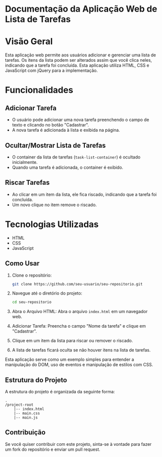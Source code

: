 # Documentação da Aplicação Web de Lista de Tarefas
# Visão Geral

Esta aplicação web permite aos usuários adicionar e gerenciar uma lista de tarefas. Os itens da lista podem ser alterados assim que você clica neles, indicando que a tarefa foi concluída. Esta aplicação utiliza HTML, CSS e JavaScript com jQuery para a implementação.

# Funcionalidades

## Adicionar Tarefa

- O usuário pode adicionar uma nova tarefa preenchendo o campo de texto e clicando no botão "Cadastrar".
- A nova tarefa é adicionada à lista e exibida na página.

## Ocultar/Mostrar Lista de Tarefas
- O container da lista de tarefas (`task-list-container`) é ocultado inicialmente.
- Quando uma tarefa é adicionada, o container é exibido.

## Riscar Tarefas
- Ao clicar em um item da lista, ele fica riscado, indicando que a tarefa foi concluída.
- Um novo clique no item remove o riscado.

# Tecnologias Utilizadas
- HTML
- CSS
- JavaScript

## Como Usar

1. Clone o repositório:
    ```bash
    git clone https://github.com/seu-usuario/seu-repositorio.git
    ```

2. Navegue até o diretório do projeto:
    ```bash
    cd seu-repositorio
    ```

3. Abra o Arquivo HTML: Abra o arquivo `index.html` em um navegador web.
4. Adicionar Tarefa: Preencha o campo "Nome da tarefa" e clique em "Cadastrar".
5. Clique em um item da lista para riscar ou remover o riscado.
6. A lista de tarefas ficará oculta se não houver itens na lista de tarefas.

Esta aplicação serve como um exemplo simples para entender a manipulação do DOM, uso de eventos e manipulação de estilos com CSS.

## Estrutura do Projeto

A estrutura do projeto é organizada da seguinte forma:
```plaintext
.
/project-root
    |-- index.html
    |-- main.css
    |-- main.js
```

## Contribuição
Se você quiser contribuir com este projeto, sinta-se à vontade para fazer um fork do repositório e enviar um pull request.

